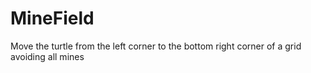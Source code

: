 # MineField
Move the turtle from the left corner to the bottom right corner of a grid avoiding all mines
